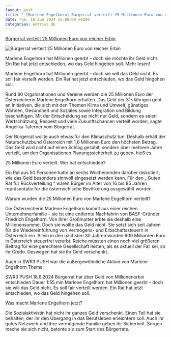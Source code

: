 ```yaml
---
layout: post
title: " [Marlene Engelhorn] Bürgerrat verteilt 25 Millionen Euro von reicher Erbin"
date: Tue, 18 Jun 2024 15:00:00 +0200
categories: entries DE
---
```

[Bürgerrat verteilt 25 Millionen Euro von reicher Erbin](https://www.swr3.de/aktuell/nachrichten/engelhorn-buergerrat-millionen-verteilt-100.html)

![Bürgerrat verteilt 25 Millionen Euro von reicher Erbin](https://www.swr3.de/aktuell/nachrichten/1718716235317%2Cmarlene-engelhorn-buergerrat-geld-verteilung-100~_v-16x9@2dL_-6c42aff4e68b43c7868c3240d3ebfa29867457da.jpg)

Marlene Engelhorn hat Millionen geerbt – doch sie möchte ihr Geld nicht. Ein Rat hat jetzt entschieden, wo das Geld hingehen soll. Mehr lesen!

Marlene Engelhorn hat Millionen geerbt – doch sie will das Geld nicht. Es soll fair verteilt werden. Ein Rat hat jetzt entschieden, wo das Geld hingehen soll.

Rund 80 Organisationen und Vereine werden die 25 Millionen Euro der Österreicherin Marlene Engelhorn erhalten. Das Geld der 31-Jährigen geht an Initiativen, die sich mit den Themen Klima und Umwelt, günstiges Wohnen, Gesundheit und Soziales sowie Integration und Bildung beschäftigen. Mit der Entscheidung sei nicht nur Geld, sondern es seien Wertschätzung, Respekt und viele Zukunftschancen verteilt worden, sagte Angelika Taferner vom Bürgerrat.

Der Bürgerrat wollte auch etwas für den Klimaschutz tun. Deshalb erhält der Naturschutzbund Österreich mit 1,6 Millionen Euro den höchsten Betrag. Das Geld wird nicht auf einen Schlag gezahlt, sondern über mehrere Jahre verteilt, um den Organisationen Planungssicherheit zu geben, hieß es.

25 Millionen Euro verteilt: Wer hat entschieden?

Ein Rat aus 50 Personen hatte an sechs Wochenenden darüber diskutiert, wie das Geld besonders sinnvoll eingesetzt werden kann. Für den „ Guten Rat für Rückverteilung “ waren Bürger im Alter von 16 bis 85 Jahren repräsentativ für die österreichische Bevölkerung ausgewählt worden.

Warum wurden die 25 Millionen Euro von Marlene Engelhorn verteilt?

Die Österreicherin Marlene Engelhorn kommt aus einer reichen Unternehmerfamilie – sie ist eine entfernte Nachfahrin von BASF-Gründer Friedrich Engelhorn. Von ihrer Großmutter erbte sie deshalb eine Millionensumme. Doch sie wollte das Geld nicht. Sie setzt sich seit Jahren für die Wiedereinführung von Vermögens- und Erbschaftssteuern in Österreich ein. Allein in den nächsten 30 Jahren würden 600 Milliarden Euro in Österreich steuerfrei vererbt. Reiche müssten einen noch viel größeren Beitrag für eine gerechtere Gesellschaft leisten, als es aktuell der Fall sei, so ihr Credo. Deswegen hat sie ihr Geld verschenkt.

Auch in SWR3 PUSH war die außergewöhnliche Aktion von Marlene Engelhorn Thema:

SWR3 PUSH 18.6.2024 Bürgerrat hat über Geld von Millionenerbin entschieden Dauer 1:55 min Marlene Engelhorn hat Millionen geerbt – doch sie will das Geld nicht. Es soll fair verteilt werden. Ein Rat hat jetzt entschieden, wo das Geld hingehen soll.

Was macht Marlene Engelhorn jetzt?

Die Sozialaktivistin hat nicht ihr ganzes Geld verschenkt. Einen Teil hat sie behalten, der ihr den Übergang in das Berufsleben erleichtern soll. Auch ihr gutes Netzwerk und ihre vermögende Familie geben ihr Sicherheit. Sorgen mache sie sich nicht, betonte sie zum Start des Bürgerrats.


